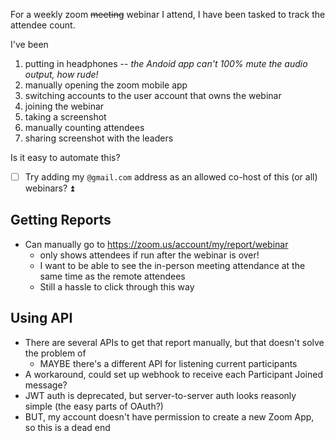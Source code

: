 For a weekly zoom ~~meeting~~ webinar I attend, I have been tasked to track the attendee count.

I've been 
1. putting in headphones -- *the Andoid app can't 100% mute the audio output, how rude!*
2. manually opening the zoom mobile app
3. switching accounts to the user account that owns the webinar
4. joining the webinar
5. taking a screenshot
6. manually counting attendees
7. sharing screenshot with the leaders

Is it easy to automate this?
- [ ] Try adding my `@gmail.com` address as an allowed co-host of this (or all) webinars? ⏫ 
## Getting Reports
- Can manually go to https://zoom.us/account/my/report/webinar
	- only shows attendees if run after the webinar is over!
	- I want to be able to see the in-person meeting attendance at the same time as the remote attendees
	- Still a hassle to click through this way
## Using API
- There are several APIs to get that report manually, but that doesn't solve the problem of 
	- MAYBE there's a different API for listening current participants
- A workaround, could set up webhook to receive each Participant Joined message?
- JWT auth is deprecated, but server-to-server auth looks reasonly simple (the easy parts of OAuth?)
- BUT, my account doesn't have permission to create a new Zoom App, so this is a dead end

